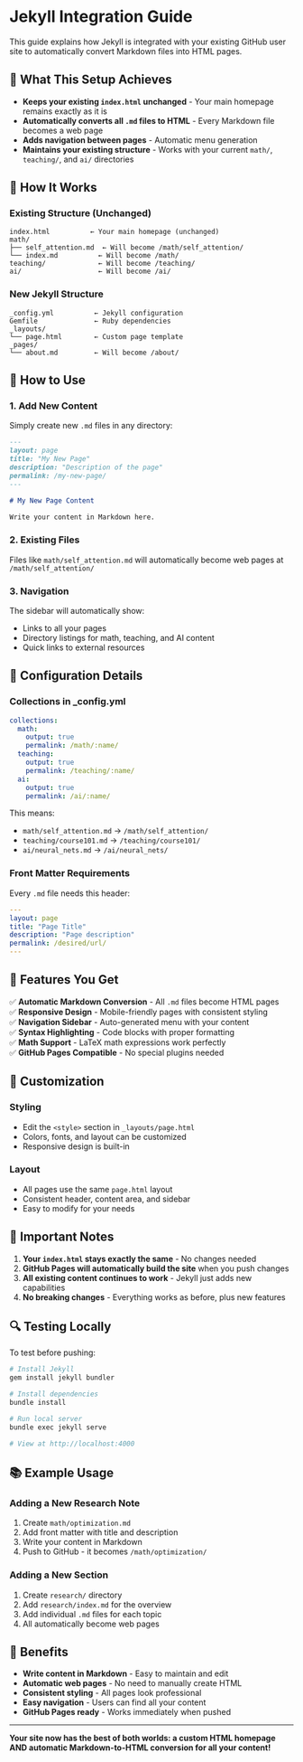 # Jekyll Integration Guide

This guide explains how Jekyll is integrated with your existing GitHub user site to automatically convert Markdown files into HTML pages.

## 🎯 What This Setup Achieves

- **Keeps your existing `index.html` unchanged** - Your main homepage remains exactly as it is
- **Automatically converts all `.md` files to HTML** - Every Markdown file becomes a web page
- **Adds navigation between pages** - Automatic menu generation
- **Maintains your existing structure** - Works with your current `math/`, `teaching/`, and `ai/` directories

## 📁 How It Works

### Existing Structure (Unchanged)
```
index.html          ← Your main homepage (unchanged)
math/
├── self_attention.md  ← Will become /math/self_attention/
└── index.md          ← Will become /math/
teaching/             ← Will become /teaching/
ai/                   ← Will become /ai/
```

### New Jekyll Structure
```
_config.yml          ← Jekyll configuration
Gemfile              ← Ruby dependencies
_layouts/
└── page.html        ← Custom page template
_pages/
└── about.md         ← Will become /about/
```

## 🚀 How to Use

### 1. Add New Content
Simply create new `.md` files in any directory:

```markdown
---
layout: page
title: "My New Page"
description: "Description of the page"
permalink: /my-new-page/
---

# My New Page Content

Write your content in Markdown here.
```

### 2. Existing Files
Files like `math/self_attention.md` will automatically become web pages at `/math/self_attention/`

### 3. Navigation
The sidebar will automatically show:
- Links to all your pages
- Directory listings for math, teaching, and AI content
- Quick links to external resources

## 🔧 Configuration Details

### Collections in _config.yml
```yaml
collections:
  math:
    output: true
    permalink: /math/:name/
  teaching:
    output: true
    permalink: /teaching/:name/
  ai:
    output: true
    permalink: /ai/:name/
```

This means:
- `math/self_attention.md` → `/math/self_attention/`
- `teaching/course101.md` → `/teaching/course101/`
- `ai/neural_nets.md` → `/ai/neural_nets/`

### Front Matter Requirements
Every `.md` file needs this header:

```yaml
---
layout: page
title: "Page Title"
description: "Page description"
permalink: /desired/url/
---
```

## 📱 Features You Get

✅ **Automatic Markdown Conversion** - All `.md` files become HTML pages  
✅ **Responsive Design** - Mobile-friendly pages with consistent styling  
✅ **Navigation Sidebar** - Auto-generated menu with your content  
✅ **Syntax Highlighting** - Code blocks with proper formatting  
✅ **Math Support** - LaTeX math expressions work perfectly  
✅ **GitHub Pages Compatible** - No special plugins needed  

## 🎨 Customization

### Styling
- Edit the `<style>` section in `_layouts/page.html`
- Colors, fonts, and layout can be customized
- Responsive design is built-in

### Layout
- All pages use the same `page.html` layout
- Consistent header, content area, and sidebar
- Easy to modify for your needs

## 🚨 Important Notes

1. **Your `index.html` stays exactly the same** - No changes needed
2. **GitHub Pages will automatically build the site** when you push changes
3. **All existing content continues to work** - Jekyll just adds new capabilities
4. **No breaking changes** - Everything works as before, plus new features

## 🔍 Testing Locally

To test before pushing:

```bash
# Install Jekyll
gem install jekyll bundler

# Install dependencies
bundle install

# Run local server
bundle exec jekyll serve

# View at http://localhost:4000
```

## 📚 Example Usage

### Adding a New Research Note
1. Create `math/optimization.md`
2. Add front matter with title and description
3. Write your content in Markdown
4. Push to GitHub - it becomes `/math/optimization/`

### Adding a New Section
1. Create `research/` directory
2. Add `research/index.md` for the overview
3. Add individual `.md` files for each topic
4. All automatically become web pages

## 🎯 Benefits

- **Write content in Markdown** - Easy to maintain and edit
- **Automatic web pages** - No need to manually create HTML
- **Consistent styling** - All pages look professional
- **Easy navigation** - Users can find all your content
- **GitHub Pages ready** - Works immediately when pushed

---

**Your site now has the best of both worlds: a custom HTML homepage AND automatic Markdown-to-HTML conversion for all your content!**
